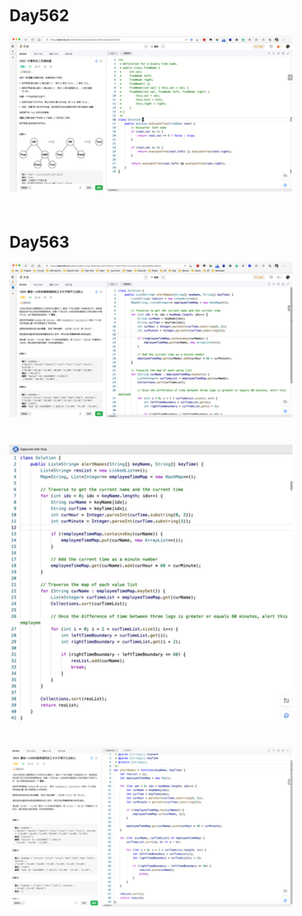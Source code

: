 # Day562

![day562](assets/day562.png)

&nbsp;

# Day563

![day563-01](assets/day563-01.png)

&nbsp;

![day563-02](assets/day563-02.jpeg)

&nbsp;

![day563-03](assets/day563-03.png)









